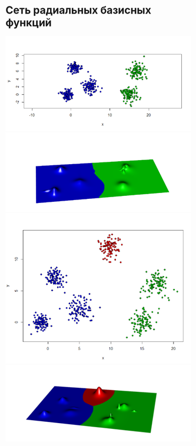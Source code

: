# Сеть радиальных базисных функций
![RBF](https://github.com/SaVa111/R/blob/master/Images/RBF2d.png)
![RBF](https://github.com/SaVa111/R/blob/master/Images/RBF3d.png)
![RBF](https://github.com/SaVa111/R/blob/master/Images/RBF2d2.png)
![RBF](https://github.com/SaVa111/R/blob/master/Images/RBF3d2.png)

